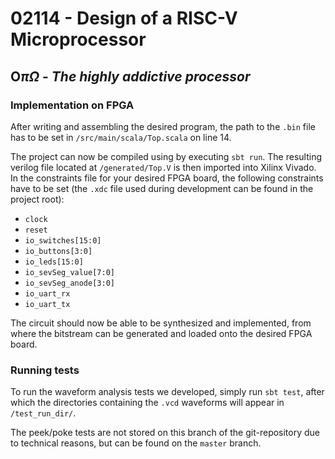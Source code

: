 # **02114 - Design of a RISC-V Microprocessor**
## O$\pi\Omega$ - *The highly addictive processor*

### Implementation on FPGA
After writing and assembling the desired program, the path to the `.bin` file has to be set in `/src/main/scala/Top.scala` on line 14.

The project can now be compiled using by executing `sbt run`. 
The resulting verilog file located at `/generated/Top.V` is then imported into Xilinx Vivado.
In the constraints file for your desired FPGA board, the following constraints have to be set (the `.xdc` file used during development can be found in the project root):
* `clock`
* `reset`
* `io_switches[15:0]`
* `io_buttons[3:0]`
* `io_leds[15:0]`
* `io_sevSeg_value[7:0]`
* `io_sevSeg_anode[3:0]`
* `io_uart_rx`
* `io_uart_tx`

The circuit should now be able to be synthesized and implemented, from where the bitstream can be generated and loaded onto the desired FPGA board.

### Running tests
To run the waveform analysis tests we developed, simply run `sbt test`, after which the directories containing the `.vcd` waveforms will appear in `/test_run_dir/`. 

The peek/poke tests are not stored on this branch of the git-repository due to technical reasons, but can be found on the `master` branch.